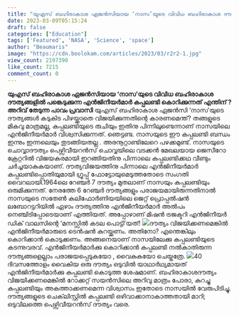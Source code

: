 ```yaml
---
title: "യുഎസ് ബഹിരാകാശ ഏജൻസിയായ ‘നാസ’യുടെ വിവിധ ബഹിരാകാശ ദൗത്യങ്ങളിൽ പങ്കെടുക്കുന്ന എൻജിനീയർമാർ കപ്പലണ്ടി കൊറിക്കുന്നത് എന്തിന് ?"
date: 2023-03-09T05:15:24
draft: false
categories: ["Education"]
tags: ['Featured', 'NASA', 'Science', 'space']
author: "Beaumaris"
image: "https://cdn.boolokam.com/articles/2023/03/r2r2-1.jpg"
view_count: 2197390
like_count: 7215
comment_count: 0
---
```


**യുഎസ് ബഹിരാകാശ ഏജൻസിയായ ‘നാസ’യുടെ വിവിധ ബഹിരാകാശ ദൗത്യങ്ങളിൽ പങ്കെടുക്കുന്ന എൻജിനീയർമാർ കപ്പലണ്ടി കൊറിക്കുന്നത് എന്തിന് ?** **അറിവ് തേടുന്ന പാവം പ്രവാസി** യുഎസ് ബഹിരാകാശ ഏജൻസി ‘നാസ’യുടെ ദൗത്യങ്ങൾ കടുകിട പിഴയ്ക്കാതെ വിജയിക്കുന്നതിന്റെ കാരണമെന്ത്? തങ്ങളുടെ മികവു മാത്രമല്ല, കപ്പലണ്ടിയുടെ രുചിയും ഇതിനു പിന്നിലുണ്ടെന്നാണ് നാസയിലെ എൻജിനീയർമാർ വിശ്വസിക്കുന്നത്. ഞെട്ടണ്ട. നാസയുടെ ഈ കപ്പലണ്ടി ബന്ധം ഇന്നും ഇന്നലെയും തുടങ്ങിയതല്ല . അരനൂറ്റാണ്ടിലേറെ പഴക്കമുണ്ട്. നാസയുടെ ചൊവ്വാദൗത്യം പെഴ്സിവീയറൻസ് ചൊവ്വയിലെ വടക്കൻ മേഖലയായ ജെസീറോ ക്രേറ്ററിൽ വിജയകരമായി ഇറങ്ങിയതിനു പിന്നാലെ കപ്പലണ്ടിക്കഥ വീണ്ടും ചർച്ചയാകുകയാണ്. ദൗത്യവിജയത്തിനു പിന്നാലെ എൻജിനീയർമാർ കപ്പലണ്ടിപ്പൊതിയുമായി ഗ്രൂപ്പ് ഫോട്ടോയുമെടുത്തതോടെ സംഗതി വൈറലായി.1964ലെ റേഞ്ചർ 7 ദൗത്യം മുതലാണ് നാസയും കപ്പലണ്ടിയും ഒരുമിക്കുന്നത്. നേരത്തേ 6 റേഞ്ചർ ദൗത്യങ്ങളും പരാജയമായിരുന്നതിനാൽ നാസയുടെ സതേൺ കലിഫോർണിയയിലെ ജെറ്റ് പ്രൊപ്പൽഷൻ ലബോറട്ടറിയിൽ ഏഴാം ദൗത്യത്തിനു എൻജിനീയർമാർ അൽപം നെഞ്ചിടിപ്പോടെയാണ് എത്തിയത്. അപ്പോഴാണ് മിഷൻ ട്രജക്ടറി എൻജിനീയർ ഡിക് വാലസിന്റെ ‘മനസ്സിൽ കടല പൊട്ടി’യത്! ![](https://cdn.boolokam.com/articles/2023/03/r2rrrrrr.jpg)ദൗത്യം വിജയിക്കണമെങ്കിൽ എൻജിനീയർമാരുടെ ടെൻഷൻ കുറയ്ക്കണം. അതിനോ? എന്തെങ്കിലും കൊറിക്കാൻ കൊടുക്കണം. അങ്ങനെയാണ് നാസയിലേക്കു കപ്പലണ്ടിയുടെ കടന്നുവരവ്. എൻജിനീയർമാർക്കു കൊറിക്കാൻ കപ്പലണ്ടി നൽകാതിരുന്ന ദൗത്യങ്ങളെല്ലാം പരാജയപ്പെടുകയോ , വൈകുകയോ ചെയ്തത്രേ. ![](https://cdn.boolokam.com/articles/2023/03/r2r2rrr-1.jpg)40 ദിവസത്തോളം വൈകിയ ഒരു ദൗത്യം ഒടുവിൽ യാഥാർഥ്യമായത് എൻജിനീയർമാർക്കു കപ്പലണ്ടി കൊടുത്ത ശേഷമാണ്. ബഹിരാകാശദൗത്യം വിജയിക്കണമെങ്കിൽ റോക്കറ്റ് സയൻസിലെ അറിവു മാത്രം പോരാ, കുറച്ചു കപ്പലണ്ടിയും അകത്താക്കണമെന്ന വിശ്വാസം ഇതോടെ നാസയിൽ വേരുപിടിച്ചു. ദൗത്യങ്ങളുടെ ചെക്‌ലിസ്റ്റിൽ കപ്പലണ്ടി ഒഴിവാക്കാനാകാത്തതായി മാറി; ഒടുവിലത്തെ പെഴ്സിവീയറൻസ് ദൗത്യം വരെ.
